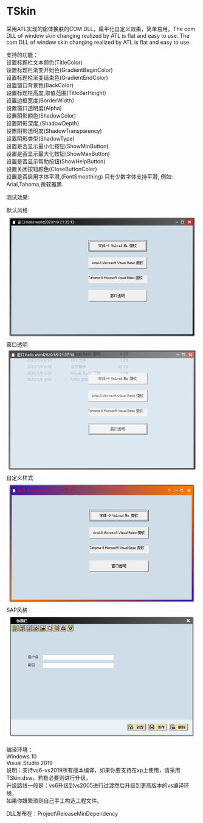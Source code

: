 # TSkin
 采用ATL实现的窗体换肤的COM DLL，扁平化自定义效果，简单易用。The com DLL of window skin changing realized by ATL is flat and easy to use.  The com DLL of window skin changing realized by ATL is flat and easy to use.  
   
支持的功能：   
设置标题栏文本颜色(TitleColor)   
设置标题栏渐变开始色(GradientBeginColor)   
设置标题栏渐变结束色(GradientEndColor)   
设置窗口背景色(BackColor)   
设置标题栏高度,取值范围(TitleBarHeight)   
设置边框宽度(BorderWidth）   
设置窗口透明度(Alpha)   
设置阴影颜色(ShadowColor)   
设置阴影深度,(ShadowDepth)   
设置阴影透明度(ShadowTransparency)   
设置阴影类型(ShadowType)   
设置是否显示最小化按钮(ShowMinButton)   
设置是否显示最大化按钮(ShowMaxButton)   
设置是否显示帮助按钮(ShowHelpButton)   
设置关闭按钮颜色(CloseButtonColor)   
设置是否启用字体平滑,(FontSmoothing) 只有少数字体支持平滑, 例如: Arial,Tahoma,微软雅黑.   
   
测试效果:   
   
默认风格  
![image](https://github.com/bzmework/TSkin/blob/master/test1.jpg)       
窗口透明   
![image](https://github.com/bzmework/TSkin/blob/master/test2.jpg)     
自定义样式   
![image](https://github.com/bzmework/TSkin/blob/master/test3.jpg)    
SAP风格   
![image](https://github.com/bzmework/TSkin/blob/master/test4.jpg)    
   
编译环境：   
Windows 10   
Visual Studio 2019   
说明：支持vs6-vs2019所有版本编译，如果你要支持在xp上使用，请采用TSkin.dsw，若有必要则进行升级，   
升级路线一般是：vs6升级到vs2005进行过渡然后升级到更高版本的vs编译环境，   
如果你嫌繁琐则自己手工构造工程文件。   
   
DLL发布在：Project\ReleaseMinDependency   
